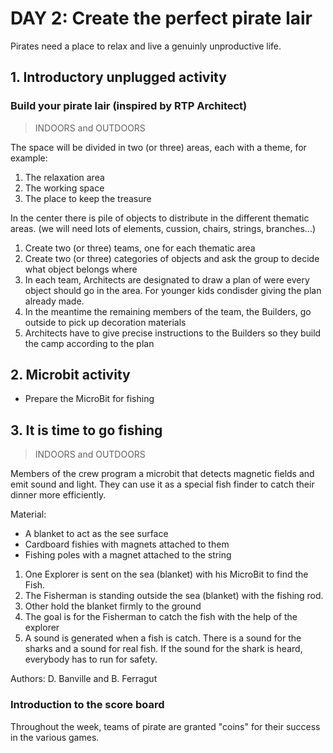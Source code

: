 
# DAY 2: Create the perfect pirate lair

Pirates need a place to relax and live a genuinly unproductive life.

## 1. Introductory unplugged activity 

### Build your pirate lair (inspired by RTP Architect) 
> INDOORS and OUTDOORS

The space will be divided in two (or three) areas, each with a theme, for example:
1. The relaxation area
2. The working space
3. The place to keep the treasure

In the center there is pile of objects to distribute in the different thematic areas. (we will need lots of elements, cussion, chairs, strings, branches...)

1) Create two (or three) teams, one for each thematic area
2) Create two (or three) categories of objects and ask the group to decide what object belongs where
3) In each team, Architects are designated to draw a plan of were every object should go in the area. For younger kids condisder giving the plan already made.
4) In the meantime the remaining members of the team, the Builders, go outside to pick up decoration materials
5) Architects have to give precise instructions to the Builders so they build the camp according to the plan

## 2. Microbit activity

- Prepare the MicroBit for fishing

## 3. It is time to go fishing
> INDOORS and OUTDOORS

Members of the crew program a microbit that detects magnetic fields and emit sound and light.
They can use it as a special fish finder to catch their dinner more efficiently. 

Material:
* A blanket to act as the see surface
* Cardboard fishies with magnets attached to them
* Fishing poles with a magnet attached to the string 

1) One Explorer is sent on the sea (blanket) with his MicroBit to find the Fish.
2) The Fisherman is standing outside the sea (blanket) with the fishing rod.
3) Other hold the blanket firmly to the ground
4) The goal is for the Fisherman to catch the fish with the help of the explorer
5) A sound is generated when a fish is catch. There is a sound for the sharks and a sound for real fish. If the sound for the shark is heard, everybody has to run for safety.

Authors: D. Banville and B. Ferragut

### Introduction to the score board

Throughout the week, teams of pirate are granted "coins" for their success in the various games.

